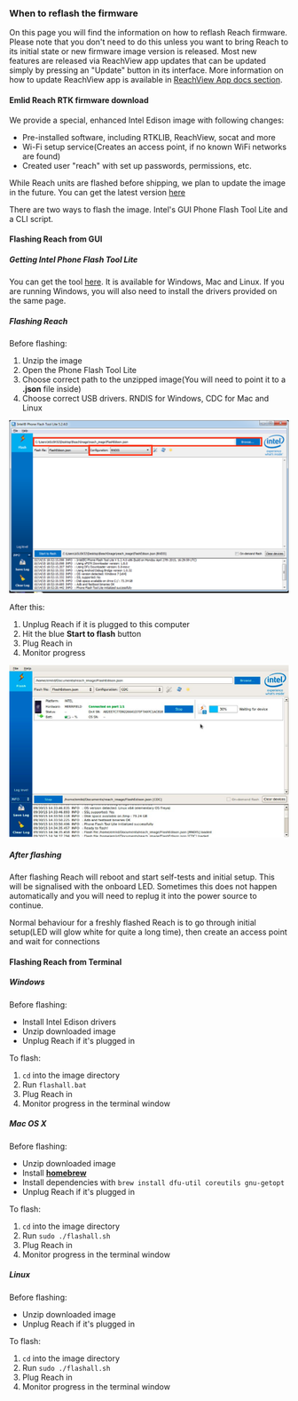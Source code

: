 ### When to reflash the firmware

On this page you will find the information on how to reflash Reach firmware.
Please note that you don't need to do this unless you want to bring Reach to its initial state or new firmware image version is released.
Most new features are released via ReachView app updates that can be updated simply by pressing an "Update" button in its interface.
More information on how to update ReachView app is available in [ReachView App docs section](/Reach/reachview-app/reachview-app/).

#### Emlid Reach RTK firmware download

We provide a special, enhanced Intel Edison image with following changes:

* Pre-installed software, including RTKLIB, ReachView, socat and more
* Wi-Fi setup service(Creates an access point, if no known WiFi networks are found)
* Created user "reach" with set up passwords, permissions, etc.

While Reach units are flashed before shipping, we plan to update the image in the future. You can get the latest version [here](http://emlid.com)

There are two ways to flash the image. Intel's GUI Phone Flash Tool Lite and a CLI script.

#### Flashing Reach from GUI

##### Getting Intel Phone Flash Tool Lite

You can get the tool [here](https://software.intel.com/ru-ru/iot/hardware/edison/downloads). It is available for Windows, Mac and Linux. If you are running Windows, you will also need to install the drivers provided on the same page.

##### Flashing Reach

Before flashing:

1. Unzip the image
2. Open the Phone Flash Tool Lite
3. Choose correct path to the unzipped image(You will need to point it to a **.json** file inside)
4. Choose correct USB drivers. RNDIS for Windows, CDC for Mac and Linux

![preflash](img/firmware-reflashing/preflash.png)

After this:

1. Unplug Reach if it is plugged to this computer
2. Hit the blue **Start to flash** button
3. Plug Reach in
4. Monitor progress

![flash](img/firmware-reflashing/flash.png)

##### After flashing

After flashing Reach will reboot and start self-tests and initial setup. This will be signalised with the onboard LED. Sometimes this does not happen automatically and you will need to replug it into the power source to continue.

Normal behaviour for a freshly flashed Reach is to go through initial setup(LED will glow white for quite a long time), then create an access point and wait for connections

#### Flashing Reach from Terminal

##### Windows

Before flashing:

* Install Intel Edison drivers
* Unzip downloaded image
* Unplug Reach if it's plugged in

To flash:

1. `cd` into the image directory
2. Run `flashall.bat`
3. Plug Reach in
4. Monitor progress in the terminal window

##### Mac OS X

Before flashing:

* Unzip downloaded image
* Install **[homebrew](http://brew.sh)**
* Install dependencies with `brew install dfu-util coreutils gnu-getopt`
* Unplug Reach if it's plugged in

To flash:

1. `cd` into the image directory
2. Run `sudo ./flashall.sh`
3. Plug Reach in
4. Monitor progress in the terminal window

##### Linux

Before flashing:

* Unzip downloaded image
* Unplug Reach if it's plugged in

To flash:

1. `cd` into the image directory
2. Run `sudo ./flashall.sh`
3. Plug Reach in
4. Monitor progress in the terminal window
